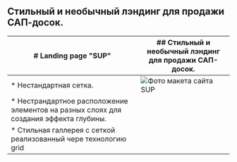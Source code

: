 
## Стильный  и необычный лэндинг для продажи САП-досок.



|# Landing page "SUP"| ## Стильный  и необычный лэндинг для продажи САП-досок. |
|----------------------------------------------------------------------------------------|-----------------------------------------|
| * Нестандартная сетка.                                                                 | ![Фото макета сайта SUP](./Desktop.png) |
| * Нестрандартное расположение элементов на разных слоях для создания эффекта глубины.  |
| * Стильная галлерея с сеткой реализованный чере технологию grid                        |    
